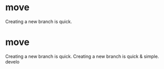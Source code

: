 # move
Creating a new branch is quick.
# move
Creating a new branch is quick.
Creating a new branch is quick & simple.
develo
